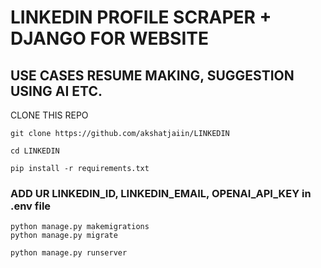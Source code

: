 # LINKEDIN PROFILE SCRAPER + DJANGO FOR WEBSITE
## USE CASES RESUME MAKING, SUGGESTION USING AI ETC.
CLONE THIS REPO 
```
git clone https://github.com/akshatjaiin/LINKEDIN
```
```
cd LINKEDIN
```

```
pip install -r requirements.txt
```
### ADD UR LINKEDIN_ID, LINKEDIN_EMAIL, OPENAI_API_KEY in .env file

```
python manage.py makemigrations
python manage.py migrate
```
```
python manage.py runserver
```